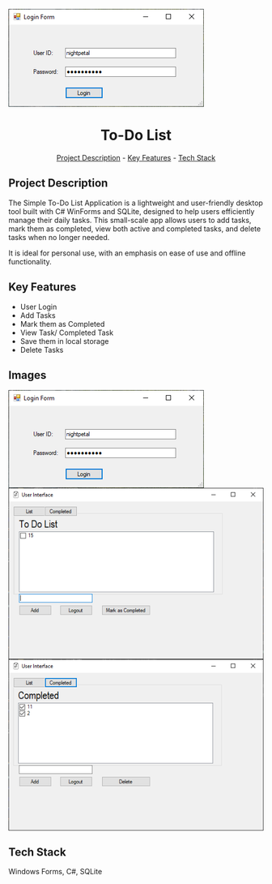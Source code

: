 <img src="/WindowsFormsApp2\images\LoginForm.png" alt="Login Form" align="center" width="auto" height="auto"><h1 align="center">To-Do List</h1>
<p align="center"><a href="#project-description">Project Description</a> - <a href="#key-features">Key Features</a> - <a href="#technology-stack">Tech Stack</a></p>

## Project Description

The Simple To-Do List Application is a lightweight and user-friendly desktop tool built with C# WinForms and SQLite, designed to help users efficiently manage their daily tasks. This small-scale app allows users to add tasks, mark them as completed, view both active and completed tasks, and delete tasks when no longer needed.

It is ideal for personal use, with an emphasis on ease of use and offline functionality.

## Key Features

*   User Login
*   Add Tasks
*   Mark them as Completed
*   View Task/ Completed Task
*   Save them in local storage
*   Delete Tasks

## Images
<img src="WindowsFormsApp2\images\LoginForm.png" alt="Login Form" align="center" width="auto" height="auto">
<img src="WindowsFormsApp2\images\todo-todo.png" alt="Shows To-Do list tasks" align="center" width="auto" height="auto">
<img src="WindowsFormsApp2\images\todo-completed.png" alt="Shows To-Do list completed tasks" align="center" width="auto" height="auto">

## Tech Stack

Windows Forms, C#, SQLite
